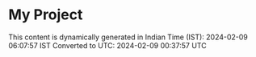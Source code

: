# My Project

This content is dynamically generated in Indian Time (IST): 2024-02-09 06:07:57 IST
Converted to UTC: 2024-02-09 00:37:57 UTC
